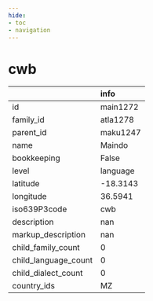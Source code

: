 ```yaml
---
hide:
- toc
- navigation
---
```

# cwb
|                      | info     |
|:---------------------|:---------|
| id                   | main1272 |
| family_id            | atla1278 |
| parent_id            | maku1247 |
| name                 | Maindo   |
| bookkeeping          | False    |
| level                | language |
| latitude             | -18.3143 |
| longitude            | 36.5941  |
| iso639P3code         | cwb      |
| description          | nan      |
| markup_description   | nan      |
| child_family_count   | 0        |
| child_language_count | 0        |
| child_dialect_count  | 0        |
| country_ids          | MZ       |